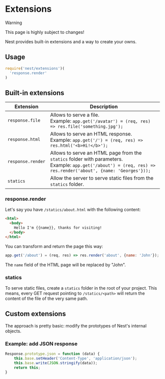 # Extensions

> [!WARNING]
> This page is highly subject to changes!

Nest provides built-in extensions and a way to create your owns.

## Usage

```js
require('nest/extensions')(
  'response.render'
)
```

## Built-in extensions

| Extension       | Description                                                  |
| --------------- | ------------------------------------------------------------ |
| `response.file` | Allows to serve a file.<br />Example: `app.get('/avatar') = (req, res) => res.file('something.jpg');` |
| `response.html` | Allows to serve an HTML response.<br/>Example: `app.get('/') = (req, res) => res.html('<b>Hi!</b>');` |
| `response.render` | Allows to serve an HTML page from the `statics` folder with parameters.<br />Example: `app.get('/about') = (req, res) => res.render('about', {name: 'Georges'}));` |
| `statics` | Allow the server to serve static files from the `statics` folder. |

### response.render

Let's say you have `/statics/about.html` with the following content:

```html
<html>
  <body>
    Hello I'm {{name}}, thanks for visiting!
  </body>
</html>
```

You can transform and return the page this way:

```js
app.get('/about') = (req, res) => res.render('about', {name: 'John'});
```

The `name` field of the HTML page will be replaced by "John".

### statics

To serve static files, create a `statics` folder in the root of your project.
This means, every GET request pointing to `/statics/<path>` will return the content of the file of the very same path.

## Custom extensions

The approach is pretty basic: modify the prototypes of Nest's internal objects.

### Example: add JSON response

```js
Response.prototype.json = function (data) {
	this.base.setHeader('Content-Type', 'application/json');
	this.base.write(JSON.stringify(data));
	return this;
}
```
